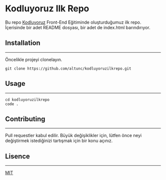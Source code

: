 # Kodluyoruz Ilk Repo

Bu repo [Kodluyoruz](https://www.kodluyoruz.org) Front-End Eğitiminde oluşturduğumuz ilk repo. İçerisinde bir adet README dosyası, bir adet de index.html barındırıyor.

## Installation
-------------------------------------------------------------------------------------------------------------------------------------------------------------------------------------------
Öncelikle projeyi clonelayın. 

```
git clone https://github.com/altunc/kodluyoruzilkrepo.git
```
## Usage
--------------------------------------------------------------------------------------------------------------------------------------------------------------------------------------------
```
cd kodluyoruzilkrepo
code .
```
## Contributing
--------------------------------------------------------------------------------------------------------------------------------------------------------------------------------------------
Pull requestler kabul edilir. Büyük değişiklikler için, lütfen önce neyi değiştirmek istediğinizi tartışmak için bir konu açınız.

## Lisence
--------------------------------------------------------------------------------------------------------------------------------------------------------------------------------------------

[MIT](https://choosealicense.com/licenses/mit/)